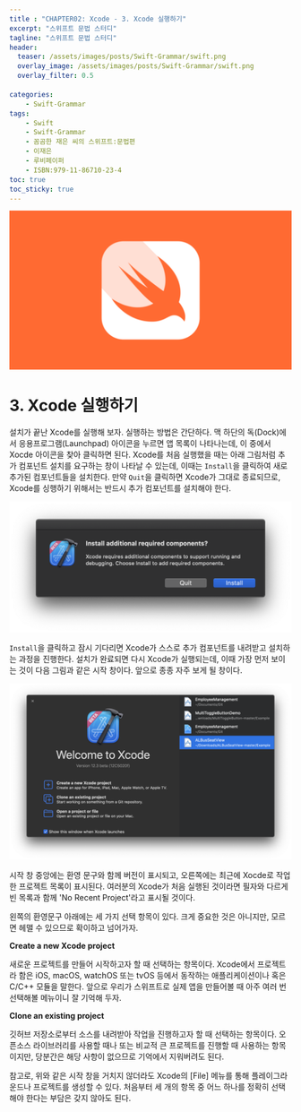 ```yaml
---
title : "CHAPTER02: Xcode - 3. Xcode 실행하기"
excerpt: "스위프트 문법 스터디"
tagline: "스위프트 문법 스터디"
header:
  teaser: /assets/images/posts/Swift-Grammar/swift.png
  overlay_image: /assets/images/posts/Swift-Grammar/swift.png
  overlay_filter: 0.5
  
categories:
    - Swift-Grammar
tags:
    - Swift
    - Swift-Grammar
    - 꼼곰한 재은 씨의 스위프트:문법편
    - 이재은
    - 루비페이퍼
    - ISBN:979-11-86710-23-4
toc: true
toc_sticky: true
---
```


![Swift](/assets/images/posts/Swift-Grammar/swift.png)

# 3. Xcode 실행하기

설치가 끝난 Xcode를 실행해 보자. 실행하는 방법은 간단하다. 맥 하단의 독(Dock)에서 응용프로그램(Launchpad) 아이콘을 누르면 앱 목록이 나타나는데, 이 중에서 Xocde 아이콘을 찾아 클릭하면 된다. Xcode를 처음 실행했을 때는 아래 그림처럼 추가 컴포넌트 설치를 요구하는 창이 나타날 수 있는데, 이때는 `Install`을 클릭하여 새로 추가된 컴포넌트들을 설치한다. 만약 `Quit`을 클릭하면 Xcode가 그대로 종료되므로, Xcode를 싱행하기 위해서는 반드시 추가 컴포넌트를 설치해야 한다.

[![추가 컴포넌트 설치](/assets/images/posts/Swift-Grammar/2020-11-01-2-4/1.png)](/assets/images/posts/Swift-Grammar/2020-11-01-2-4/1.png)

`Install`을 클릭하고 잠시 기다리면 Xcode가 스스로 추가 컴포넌트를 내려받고 설치하는 과정을 진행한다. 설치가 완료되면 다시 Xcode가 실행되는데, 이때 가장 먼저 보이는 것이 다음 그림과 같은 시작 창이다. 앞으로 종종 자주 보게 될 창이다.

[![Xcode 시작 창](/assets/images/posts/Swift-Grammar/2020-11-01-2-4/2.png)](/assets/images/posts/Swift-Grammar/2020-11-01-2-4/2.png)

시작 창 중앙에는 환영 문구와 함께 버전이 표시되고, 오른쪽에는 최근에 Xocde로 작업한 프로젝트 목록이 표시된다. 여러분의 Xcode가 처음 실행된 것이라면 필자와 다르게 빈 목록과 함께 'No Recent Project'라고 표시될 것이다.

왼쪽의 환영문구 아래에는 세 가지 선택 항목이 있다. 크게 중요한 것은 아니지만, 모르면 헤맬 수 있으므로 확이하고 넘어가자.

**Create a new Xcode project**

새로운 프로젝트를 만들어 시작하고자 할 때 선택하는 항목이다. Xcode에서 프로젝트라 함은 iOS, macOS, watchOS 또는 tvOS 등에서 동작하는 애플리케이션이나 혹은 C/C++ 모듈을 말한다. 앞으로 우리가 스위프트로 실제 앱을 만들어볼 때 아주 여러 번 선택해볼 메뉴이니 잘 기억해 두자.

**Clone an existing project**

깃허브 저장소로부터 소스를 내려받아 작업을 진행하고자 할 때 선택하는 항목이다. 오픈소스 라이브러리를 사용할 때나 또는 비교적 큰 프로젝트를 진행할 때 사용하는 항목이지만, 당분간은 해당 사항이 없으므로 기억에서 지워버려도 된다.

참고로, 위와 같은 시작 창을 거치지 않더라도 Xcode의 [File] 메뉴를 통해 플레이그라운드나 프로젝트를 생성할 수 있다. 처음부터 세 개의 항목 중 어느 하나를 정확히 선택해야 한다는 부담은 갖지 않아도 된다. 